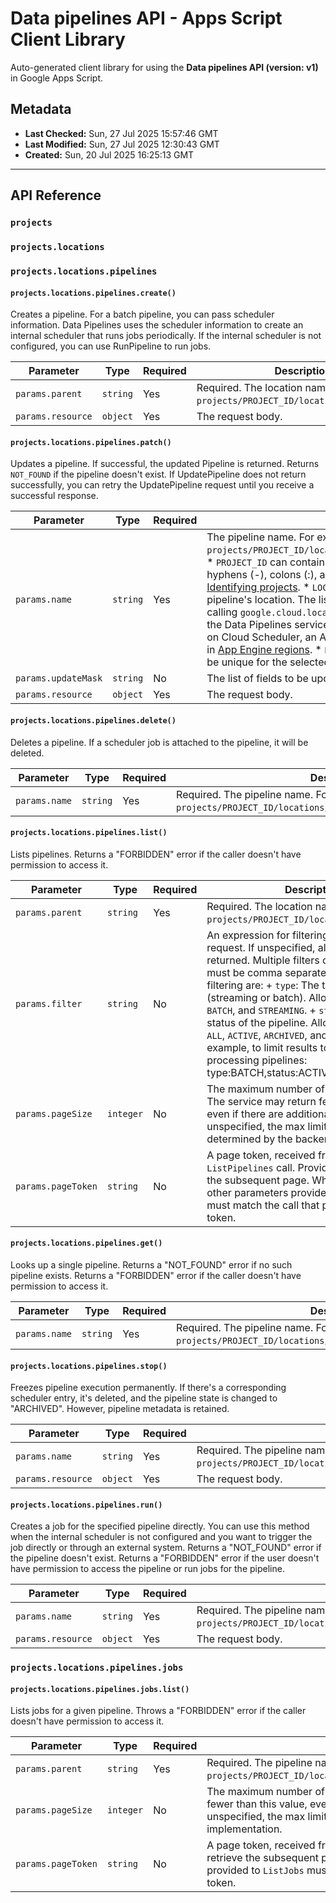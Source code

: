 # Data pipelines API - Apps Script Client Library

Auto-generated client library for using the **Data pipelines API (version: v1)** in Google Apps Script.

## Metadata

- **Last Checked:** Sun, 27 Jul 2025 15:57:46 GMT
- **Last Modified:** Sun, 27 Jul 2025 12:30:43 GMT
- **Created:** Sun, 20 Jul 2025 16:25:13 GMT



---

## API Reference

### `projects`

### `projects.locations`

### `projects.locations.pipelines`

#### `projects.locations.pipelines.create()`

Creates a pipeline. For a batch pipeline, you can pass scheduler information. Data Pipelines uses the scheduler information to create an internal scheduler that runs jobs periodically. If the internal scheduler is not configured, you can use RunPipeline to run jobs.

| Parameter | Type | Required | Description |
|---|---|---|---|
| `params.parent` | `string` | Yes | Required. The location name. For example: `projects/PROJECT_ID/locations/LOCATION_ID`. |
| `params.resource` | `object` | Yes | The request body. |

#### `projects.locations.pipelines.patch()`

Updates a pipeline. If successful, the updated Pipeline is returned. Returns `NOT_FOUND` if the pipeline doesn't exist. If UpdatePipeline does not return successfully, you can retry the UpdatePipeline request until you receive a successful response.

| Parameter | Type | Required | Description |
|---|---|---|---|
| `params.name` | `string` | Yes | The pipeline name. For example: `projects/PROJECT_ID/locations/LOCATION_ID/pipelines/PIPELINE_ID`. * `PROJECT_ID` can contain letters ([A-Za-z]), numbers ([0-9]), hyphens (-), colons (:), and periods (.). For more information, see [Identifying projects](https://cloud.google.com/resource-manager/docs/creating-managing-projects#identifying_projects). * `LOCATION_ID` is the canonical ID for the pipeline's location. The list of available locations can be obtained by calling `google.cloud.location.Locations.ListLocations`. Note that the Data Pipelines service is not available in all regions. It depends on Cloud Scheduler, an App Engine application, so it's only available in [App Engine regions](https://cloud.google.com/about/locations#region). * `PIPELINE_ID` is the ID of the pipeline. Must be unique for the selected project and location. |
| `params.updateMask` | `string` | No | The list of fields to be updated. |
| `params.resource` | `object` | Yes | The request body. |

#### `projects.locations.pipelines.delete()`

Deletes a pipeline. If a scheduler job is attached to the pipeline, it will be deleted.

| Parameter | Type | Required | Description |
|---|---|---|---|
| `params.name` | `string` | Yes | Required. The pipeline name. For example: `projects/PROJECT_ID/locations/LOCATION_ID/pipelines/PIPELINE_ID`. |

#### `projects.locations.pipelines.list()`

Lists pipelines. Returns a "FORBIDDEN" error if the caller doesn't have permission to access it.

| Parameter | Type | Required | Description |
|---|---|---|---|
| `params.parent` | `string` | Yes | Required. The location name. For example: `projects/PROJECT_ID/locations/LOCATION_ID`. |
| `params.filter` | `string` | No | An expression for filtering the results of the request. If unspecified, all pipelines will be returned. Multiple filters can be applied and must be comma separated. Fields eligible for filtering are: + `type`: The type of the pipeline (streaming or batch). Allowed values are `ALL`, `BATCH`, and `STREAMING`. + `status`: The activity status of the pipeline. Allowed values are `ALL`, `ACTIVE`, `ARCHIVED`, and `PAUSED`. For example, to limit results to active batch processing pipelines: type:BATCH,status:ACTIVE |
| `params.pageSize` | `integer` | No | The maximum number of entities to return. The service may return fewer than this value, even if there are additional pages. If unspecified, the max limit is yet to be determined by the backend implementation. |
| `params.pageToken` | `string` | No | A page token, received from a previous `ListPipelines` call. Provide this to retrieve the subsequent page. When paginating, all other parameters provided to `ListPipelines` must match the call that provided the page token. |

#### `projects.locations.pipelines.get()`

Looks up a single pipeline. Returns a "NOT_FOUND" error if no such pipeline exists. Returns a "FORBIDDEN" error if the caller doesn't have permission to access it.

| Parameter | Type | Required | Description |
|---|---|---|---|
| `params.name` | `string` | Yes | Required. The pipeline name. For example: `projects/PROJECT_ID/locations/LOCATION_ID/pipelines/PIPELINE_ID`. |

#### `projects.locations.pipelines.stop()`

Freezes pipeline execution permanently. If there's a corresponding scheduler entry, it's deleted, and the pipeline state is changed to "ARCHIVED". However, pipeline metadata is retained.

| Parameter | Type | Required | Description |
|---|---|---|---|
| `params.name` | `string` | Yes | Required. The pipeline name. For example: `projects/PROJECT_ID/locations/LOCATION_ID/pipelines/PIPELINE_ID`. |
| `params.resource` | `object` | Yes | The request body. |

#### `projects.locations.pipelines.run()`

Creates a job for the specified pipeline directly. You can use this method when the internal scheduler is not configured and you want to trigger the job directly or through an external system. Returns a "NOT_FOUND" error if the pipeline doesn't exist. Returns a "FORBIDDEN" error if the user doesn't have permission to access the pipeline or run jobs for the pipeline.

| Parameter | Type | Required | Description |
|---|---|---|---|
| `params.name` | `string` | Yes | Required. The pipeline name. For example: `projects/PROJECT_ID/locations/LOCATION_ID/pipelines/PIPELINE_ID`. |
| `params.resource` | `object` | Yes | The request body. |

### `projects.locations.pipelines.jobs`

#### `projects.locations.pipelines.jobs.list()`

Lists jobs for a given pipeline. Throws a "FORBIDDEN" error if the caller doesn't have permission to access it.

| Parameter | Type | Required | Description |
|---|---|---|---|
| `params.parent` | `string` | Yes | Required. The pipeline name. For example: `projects/PROJECT_ID/locations/LOCATION_ID/pipelines/PIPELINE_ID`. |
| `params.pageSize` | `integer` | No | The maximum number of entities to return. The service may return fewer than this value, even if there are additional pages. If unspecified, the max limit will be determined by the backend implementation. |
| `params.pageToken` | `string` | No | A page token, received from a previous `ListJobs` call. Provide this to retrieve the subsequent page. When paginating, all other parameters provided to `ListJobs` must match the call that provided the page token. |